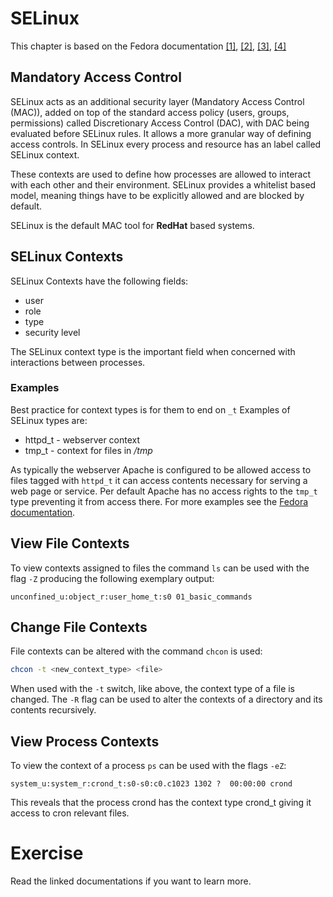 # SELinux
This chapter is based on the Fedora documentation [[1]](https://docs.fedoraproject.org/en-US/Fedora/13/html/Security-Enhanced_Linux/sect-Security-Enhanced_Linux-SELinux_Contexts-SELinux_Contexts_for_Processes.html), [[2]](https://docs.fedoraproject.org/en-US/Fedora/11/html/Security-Enhanced_Linux/sect-Security-Enhanced_Linux-Working_with_SELinux-SELinux_Contexts_Labeling_Files.html), [[3]](https://docs.fedoraproject.org/en-US/quick-docs/getting-started-with-selinux/), [[4]](https://docs.fedoraproject.org/en-US/Fedora/11/html/Security-Enhanced_Linux/chap-Security-Enhanced_Linux-SELinux_Contexts.html)

## Mandatory Access Control
SELinux acts as an additional security layer (Mandatory Access Control (MAC)), added on top of the standard access policy (users, groups, permissions) called Discretionary Access Control (DAC), with DAC being evaluated before SELinux rules.
It allows a more granular way of defining access controls.
In SELinux every process and resource has an label called SELinux context.

These contexts are used to define how processes are allowed to interact with each other and their environment.
SELinux provides a whitelist based model, meaning things have to be explicitly allowed and are blocked by default.

SELinux is the default MAC tool for **RedHat** based systems.

## SELinux Contexts
SELinux Contexts have the following fields:

- user
- role
- type
- security level

The SELinux context type is the important field when concerned with interactions between processes. 

### Examples
Best practice for context types is for them to end on `_t` Examples of SELinux types are:

- httpd_t - webserver context
- tmp_t - context for files in */tmp*

As typically the webserver Apache is configured to be allowed access to files tagged with `httpd_t` it can access contents necessary for serving a web page or service. Per default Apache has no access rights to the `tmp_t` type preventing it from access there.
For more examples see the [Fedora documentation](https://docs.fedoraproject.org/en-US/quick-docs/getting-started-with-selinux/#getting-started-with-selinux-selinux-examples).

## View File Contexts
To view contexts assigned to files the command `ls` can be used with the flag `-Z` producing the following exemplary output:

~~~~
unconfined_u:object_r:user_home_t:s0 01_basic_commands
~~~~


## Change File Contexts
File contexts can be altered with the command `chcon` is used:

~~~~ bash
chcon -t <new_context_type> <file>
~~~~
When used with the `-t` switch, like above, the context type of a file is changed. The `-R` flag can be used to alter the contexts of a directory and its contents recursively.

## View Process Contexts
To view the context of a process `ps` can be used with the flags `-eZ`:

~~~~
system_u:system_r:crond_t:s0-s0:c0.c1023 1302 ?  00:00:00 crond
~~~~

This reveals that the process crond has the context type crond_t giving it access to cron relevant files.

# Exercise
Read the linked documentations if you want to learn more.
